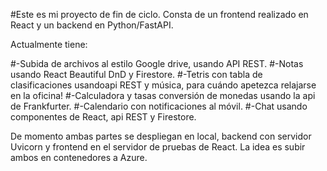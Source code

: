 #Este es mi proyecto de fin de ciclo. Consta de un frontend realizado en React y un backend en Python/FastAPI.



Actualmente tiene:

#-Subida de archivos al estilo Google drive, usando API REST.
#-Notas usando React Beautiful DnD y Firestore.
#-Tetris con tabla de clasificaciones usandoapi REST y música, para cuándo apetezca relajarse en la oficina!
#-Calculadora y tasas conversión de monedas usando la api de Frankfurter.
#-Calendario con notificaciones al móvil.
#-Chat usando componentes de React, api REST y Firestore.

De momento ambas partes se despliegan en local, backend con servidor Uvicorn y frontend en el servidor de pruebas de React. La idea es subir ambos en contenedores a Azure.
